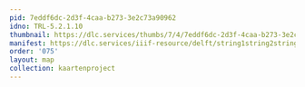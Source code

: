 ```yaml
---
pid: 7eddf6dc-2d3f-4caa-b273-3e2c73a90962
idno: TRL-5.2.1.10
thumbnail: https://dlc.services/thumbs/7/4/7eddf6dc-2d3f-4caa-b273-3e2c73a90962/full/400,339/0/default.jpg
manifest: https://dlc.services/iiif-resource/delft/string1string2string3/kaartenproject-2007/TRL-5.2.1.10
order: '075'
layout: map
collection: kaartenproject
---
```

